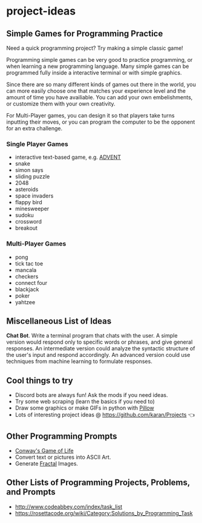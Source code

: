 # project-ideas

## Simple Games for Programming Practice

Need a quick programming project? Try making a simple classic game!

Programming simple games can be very good to practice programming, or 
when learning a new programming language. Many simple games can be 
programmed fully inside a interactive terminal or with simple 
graphics.

Since there are so many different kinds of games out there in the 
world, you can more easily choose one that matches your experience 
level and the amount of time you have availiable. You can add your own 
embelishments, or customize them with your own creativity.

For Multi-Player games, you can design it so that players take
turns inputting their moves, or you can program the computer to be 
the opponent for an extra challenge.

### Single Player Games

* interactive text-based game, e.g. 
[ADVENT](https://en.wikipedia.org/wiki/Colossal_Cave_Adventure)
* snake
* simon says
* sliding puzzle
* 2048
* asteroids
* space invaders
* flappy bird
* minesweeper
* sudoku
* crossword
* breakout

### Multi-Player Games

* pong
* tick tac toe
* mancala
* checkers
* connect four
* blackjack
* poker
* yahtzee

## Miscellaneous List of Ideas  

**Chat Bot**. Write a terminal program that chats with the user.
A simple version would respond only to specific words or phrases, and
give general responses. An intermediate version could analyze 
the syntactic structure of the user's input and respond accordingly.
An advanced version could use techniques from machine learning to 
formulate responses. 

## Cool things to try

* Discord bots are always fun! Ask the mods if you need ideas.
* Try some web scraping (learn the basics if you need to)
* Draw some graphics or make GIFs in python with [Pillow](https://pillow.readthedocs.io/en/stable/)
* Lots of interesting project ideas @ https://github.com/karan/Projects :point_left: 


## Other Programming Prompts

* [Conway's Game of Life](https://en.wikipedia.org/wiki/Conway's_Game_of_Life)
* Convert text or pictures into ASCII Art.
* Generate [Fractal](https://en.wikipedia.org/wiki/Fractal) Images.


## Other Lists of Programming Projects, Problems, and Prompts


* http://www.codeabbey.com/index/task_list
* https://rosettacode.org/wiki/Category:Solutions_by_Programming_Task

